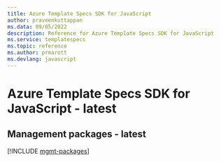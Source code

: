 ```yaml
---
title: Azure Template Specs SDK for JavaScript
author: praveenkuttappan
ms.data: 09/05/2022
description: Reference for Azure Template Specs SDK for JavaScript
ms.service: templatespecs
ms.topic: reference
ms.author: prmarott
ms.devlang: javascript
---
```

# Azure Template Specs SDK for JavaScript - latest

## Management packages - latest
[!INCLUDE [mgmt-packages](template-specs-mgmt-index.md)]